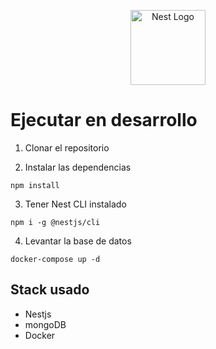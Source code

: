 <p align="center">
  <a href="http://nestjs.com/" target="blank"><img src="https://nestjs.com/img/logo-small.svg" width="120" alt="Nest Logo" /></a>
</p>

# Ejecutar en desarrollo

1. Clonar el repositorio

2. Instalar las dependencias
````
npm install 
````
3. Tener Nest CLI instalado
````
npm i -g @nestjs/cli
````
4. Levantar la base de datos
````
docker-compose up -d
````


## Stack usado
* Nestjs
* mongoDB
* Docker